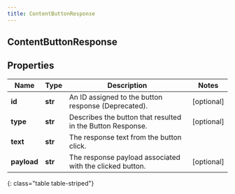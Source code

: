 ```yaml
---
title: ContentButtonResponse
---
```

## ContentButtonResponse

## Properties

|Name | Type | Description | Notes|
|------------ | ------------- | ------------- | -------------|
| **id** | **str** | An ID assigned to the button response (Deprecated). | [optional] |
| **type** | **str** | Describes the button that resulted in the Button Response. | [optional] |
| **text** | **str** | The response text from the button click. | |
| **payload** | **str** | The response payload associated with the clicked button. | [optional] |
{: class="table table-striped"}



